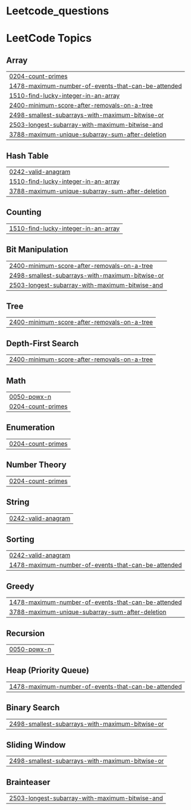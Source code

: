 # Leetcode_questions
<!---LeetCode Topics Start-->
# LeetCode Topics
## Array
|  |
| ------- |
| [0204-count-primes](https://github.com/abhipsa14/Leetcode_questions/tree/master/0204-count-primes) |
| [1478-maximum-number-of-events-that-can-be-attended](https://github.com/abhipsa14/Leetcode_questions/tree/master/1478-maximum-number-of-events-that-can-be-attended) |
| [1510-find-lucky-integer-in-an-array](https://github.com/abhipsa14/Leetcode_questions/tree/master/1510-find-lucky-integer-in-an-array) |
| [2400-minimum-score-after-removals-on-a-tree](https://github.com/abhipsa14/Leetcode_questions/tree/master/2400-minimum-score-after-removals-on-a-tree) |
| [2498-smallest-subarrays-with-maximum-bitwise-or](https://github.com/abhipsa14/Leetcode_questions/tree/master/2498-smallest-subarrays-with-maximum-bitwise-or) |
| [2503-longest-subarray-with-maximum-bitwise-and](https://github.com/abhipsa14/Leetcode_questions/tree/master/2503-longest-subarray-with-maximum-bitwise-and) |
| [3788-maximum-unique-subarray-sum-after-deletion](https://github.com/abhipsa14/Leetcode_questions/tree/master/3788-maximum-unique-subarray-sum-after-deletion) |
## Hash Table
|  |
| ------- |
| [0242-valid-anagram](https://github.com/abhipsa14/Leetcode_questions/tree/master/0242-valid-anagram) |
| [1510-find-lucky-integer-in-an-array](https://github.com/abhipsa14/Leetcode_questions/tree/master/1510-find-lucky-integer-in-an-array) |
| [3788-maximum-unique-subarray-sum-after-deletion](https://github.com/abhipsa14/Leetcode_questions/tree/master/3788-maximum-unique-subarray-sum-after-deletion) |
## Counting
|  |
| ------- |
| [1510-find-lucky-integer-in-an-array](https://github.com/abhipsa14/Leetcode_questions/tree/master/1510-find-lucky-integer-in-an-array) |
## Bit Manipulation
|  |
| ------- |
| [2400-minimum-score-after-removals-on-a-tree](https://github.com/abhipsa14/Leetcode_questions/tree/master/2400-minimum-score-after-removals-on-a-tree) |
| [2498-smallest-subarrays-with-maximum-bitwise-or](https://github.com/abhipsa14/Leetcode_questions/tree/master/2498-smallest-subarrays-with-maximum-bitwise-or) |
| [2503-longest-subarray-with-maximum-bitwise-and](https://github.com/abhipsa14/Leetcode_questions/tree/master/2503-longest-subarray-with-maximum-bitwise-and) |
## Tree
|  |
| ------- |
| [2400-minimum-score-after-removals-on-a-tree](https://github.com/abhipsa14/Leetcode_questions/tree/master/2400-minimum-score-after-removals-on-a-tree) |
## Depth-First Search
|  |
| ------- |
| [2400-minimum-score-after-removals-on-a-tree](https://github.com/abhipsa14/Leetcode_questions/tree/master/2400-minimum-score-after-removals-on-a-tree) |
## Math
|  |
| ------- |
| [0050-powx-n](https://github.com/abhipsa14/Leetcode_questions/tree/master/0050-powx-n) |
| [0204-count-primes](https://github.com/abhipsa14/Leetcode_questions/tree/master/0204-count-primes) |
## Enumeration
|  |
| ------- |
| [0204-count-primes](https://github.com/abhipsa14/Leetcode_questions/tree/master/0204-count-primes) |
## Number Theory
|  |
| ------- |
| [0204-count-primes](https://github.com/abhipsa14/Leetcode_questions/tree/master/0204-count-primes) |
## String
|  |
| ------- |
| [0242-valid-anagram](https://github.com/abhipsa14/Leetcode_questions/tree/master/0242-valid-anagram) |
## Sorting
|  |
| ------- |
| [0242-valid-anagram](https://github.com/abhipsa14/Leetcode_questions/tree/master/0242-valid-anagram) |
| [1478-maximum-number-of-events-that-can-be-attended](https://github.com/abhipsa14/Leetcode_questions/tree/master/1478-maximum-number-of-events-that-can-be-attended) |
## Greedy
|  |
| ------- |
| [1478-maximum-number-of-events-that-can-be-attended](https://github.com/abhipsa14/Leetcode_questions/tree/master/1478-maximum-number-of-events-that-can-be-attended) |
| [3788-maximum-unique-subarray-sum-after-deletion](https://github.com/abhipsa14/Leetcode_questions/tree/master/3788-maximum-unique-subarray-sum-after-deletion) |
## Recursion
|  |
| ------- |
| [0050-powx-n](https://github.com/abhipsa14/Leetcode_questions/tree/master/0050-powx-n) |
## Heap (Priority Queue)
|  |
| ------- |
| [1478-maximum-number-of-events-that-can-be-attended](https://github.com/abhipsa14/Leetcode_questions/tree/master/1478-maximum-number-of-events-that-can-be-attended) |
## Binary Search
|  |
| ------- |
| [2498-smallest-subarrays-with-maximum-bitwise-or](https://github.com/abhipsa14/Leetcode_questions/tree/master/2498-smallest-subarrays-with-maximum-bitwise-or) |
## Sliding Window
|  |
| ------- |
| [2498-smallest-subarrays-with-maximum-bitwise-or](https://github.com/abhipsa14/Leetcode_questions/tree/master/2498-smallest-subarrays-with-maximum-bitwise-or) |
## Brainteaser
|  |
| ------- |
| [2503-longest-subarray-with-maximum-bitwise-and](https://github.com/abhipsa14/Leetcode_questions/tree/master/2503-longest-subarray-with-maximum-bitwise-and) |
<!---LeetCode Topics End-->